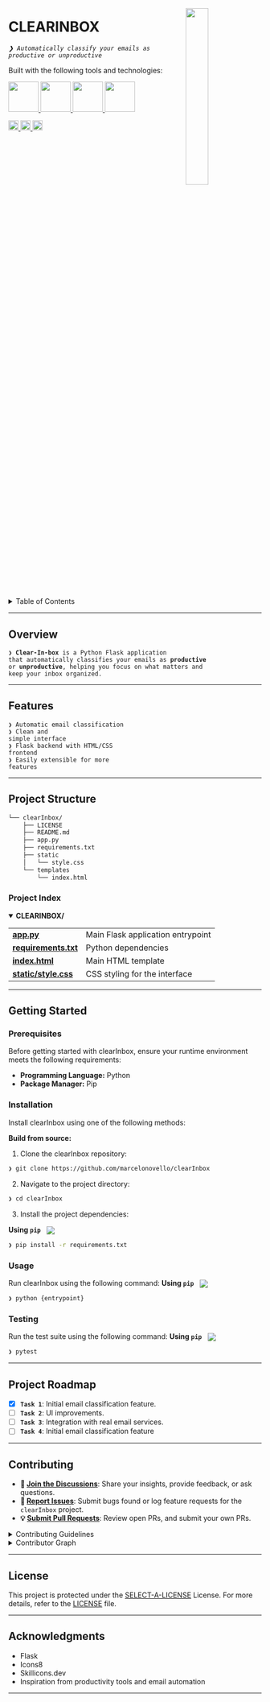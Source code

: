 <div align="left" style="position: relative;">
  <img src="https://img.icons8.com/external-tal-revivo-regular-tal-revivo/96/external-readme-is-a-easy-to-build-a-developer-hub-that-adapts-to-the-user-logo-regular-tal-revivo.png" 
       align="right" width="30%" style="margin: -20px 0 0 20px;">
  <h1>CLEARINBOX</h1>
  <p align="left">
    <em><code>❯ Automatically classify your emails as productive or unproductive</code></em>
  </p>

  <p align="left">Built with the following tools and technologies:</p>
  <p align="left">
    <a href="https://www.python.org/">
      <img src="https://skillicons.dev/icons?i=python&theme=light" width="60"/>
    </a>
    <a href="https://flask.palletsprojects.com/">
      <img src="https://skillicons.dev/icons?i=flask&theme=light" width="60"/>
    </a>
    <a href="https://www.w3.org/html/">
      <img src="https://skillicons.dev/icons?i=html&theme=light" width="60"/>
    </a>
    <a href="https://www.markdownguide.org/">
      <img src="https://skillicons.dev/icons?i=md&theme=light" width="60"/>
    </a>
  </p>

  <p align="left">
    <a href="https://github.com/marcelonovello/clearInbox/network/members">
      <img src="https://img.shields.io/github/forks/marcelonovello/clearInbox?style=flat-square&label=forks&color=555555" height="20"/>
    </a>
    <a href="https://github.com/marcelonovello/clearInbox/issues">
      <img src="https://img.shields.io/github/issues/marcelonovello/clearInbox?style=flat-square&label=issues&color=4caf50" height="20"/>
    </a>
    <a href="https://github.com/marcelonovello/clearInbox/blob/main/LICENSE">
      <img src="https://img.shields.io/github/license/marcelonovello/clearInbox?style=flat-square&label=license&color=4caf50" height="20"/>
    </a>
  </p>
</div>

<br clear="right">
<details><summary>Table of Contents</summary>

- [ Overview](#-overview)
- [ Features](#-features)
- [ Project Structure](#-project-structure)
  - [ Project Index](#-project-index)
- [ Getting Started](#-getting-started)
  - [ Prerequisites](#-prerequisites)
  - [ Installation](#-installation)
  - [ Usage](#-usage)
  - [ Testing](#-testing)
- [ Project Roadmap](#-project-roadmap)
- [ Contributing](#-contributing)
- [ License](#-license)
- [ Acknowledgments](#-acknowledgments)

</details>
<hr>

##  Overview

<code>❯ **Clear-In-box** is a Python Flask application that automatically classifies your emails as **productive** or **unproductive**, helping you focus on what matters and keep your inbox organized.</code>

---

##  Features

<code>❯ Automatic email classification</code><br>
<code>❯ Clean and simple interface</code><br>
<code>❯ Flask backend with HTML/CSS frontend</code><br>
<code>❯ Easily extensible for more features</code><br>

---

##  Project Structure

```sh
└── clearInbox/
    ├── LICENSE
    ├── README.md
    ├── app.py
    ├── requirements.txt
    ├── static
    │   └── style.css
    └── templates
        └── index.html
```


###  Project Index
<details open> <summary><b>CLEARINBOX/</b></summary> <table> <tr> <td><b>
<a href='https://github.com/marcelonovello/clearInbox/blob/master/app.py'>app.py</a></b></td> <td>Main Flask application entrypoint</td> </tr> <tr> <td><b>
  <a href='https://github.com/marcelonovello/clearInbox/blob/master/requirements.txt'>requirements.txt</a></b></td> <td>Python dependencies</td> </tr> <tr> <td><b>
    <a href='https://github.com/marcelonovello/clearInbox/blob/master/templates/index.html'>index.html</a></b></td> <td>Main HTML template</td> </tr> <tr> <td><b>
      <a href='https://github.com/marcelonovello/clearInbox/blob/master/static/style.css'>static/style.css</b></td> <td>CSS styling for the interface</td> </tr> </table> </details>

---
##  Getting Started

###  Prerequisites

Before getting started with clearInbox, ensure your runtime environment meets the following requirements:

- **Programming Language:** Python
- **Package Manager:** Pip

###  Installation

Install clearInbox using one of the following methods:

**Build from source:**

1. Clone the clearInbox repository:
```sh
❯ git clone https://github.com/marcelonovello/clearInbox
```

2. Navigate to the project directory:
```sh
❯ cd clearInbox
```

3. Install the project dependencies:


**Using `pip`** &nbsp; [<img align="center" src="https://img.shields.io/badge/Pip-3776AB.svg?style={badge_style}&logo=pypi&logoColor=white" />](https://pypi.org/project/pip/)

```sh
❯ pip install -r requirements.txt
```




###  Usage
Run clearInbox using the following command:
**Using `pip`** &nbsp; [<img align="center" src="https://img.shields.io/badge/Pip-3776AB.svg?style={badge_style}&logo=pypi&logoColor=white" />](https://pypi.org/project/pip/)

```sh
❯ python {entrypoint}
```


###  Testing
Run the test suite using the following command:
**Using `pip`** &nbsp; [<img align="center" src="https://img.shields.io/badge/Pip-3776AB.svg?style={badge_style}&logo=pypi&logoColor=white" />](https://pypi.org/project/pip/)

```sh
❯ pytest
```


---
##  Project Roadmap

- [X] **`Task 1`**: Initial email classification feature.
- [ ] **`Task 2`**: UI improvements.
- [ ] **`Task 3`**: Integration with real email services.
- [ ] **`Task 4`**: Initial email classification feature

---

##  Contributing

- **💬 [Join the Discussions](https://github.com/marcelonovello/clearInbox/discussions)**: Share your insights, provide feedback, or ask questions.
- **🐛 [Report Issues](https://github.com/marcelonovello/clearInbox/issues)**: Submit bugs found or log feature requests for the `clearInbox` project.
- **💡 [Submit Pull Requests](https://github.com/marcelonovello/clearInbox/blob/main/CONTRIBUTING.md)**: Review open PRs, and submit your own PRs.

<details closed>
<summary>Contributing Guidelines</summary>

1. **Fork the Repository**: Start by forking the project repository to your github account.
2. **Clone Locally**: Clone the forked repository to your local machine using a git client.
   ```sh
   git clone https://github.com/marcelonovello/clearInbox
   ```
3. **Create a New Branch**: Always work on a new branch, giving it a descriptive name.
   ```sh
   git checkout -b new-feature-x
   ```
4. **Make Your Changes**: Develop and test your changes locally.
5. **Commit Your Changes**: Commit with a clear message describing your updates.
   ```sh
   git commit -m 'Implemented new feature x.'
   ```
6. **Push to github**: Push the changes to your forked repository.
   ```sh
   git push origin new-feature-x
   ```
7. **Submit a Pull Request**: Create a PR against the original project repository. Clearly describe the changes and their motivations.
8. **Review**: Once your PR is reviewed and approved, it will be merged into the main branch. Congratulations on your contribution!
</details>

<details closed>
<summary>Contributor Graph</summary>
<br>
<p align="left">
   <a href="https://github.com{/marcelonovello/clearInbox/}graphs/contributors">
      <img src="https://contrib.rocks/image?repo=marcelonovello/clearInbox">
   </a>
</p>
</details>

---

##  License

This project is protected under the [SELECT-A-LICENSE](https://choosealicense.com/licenses) License. For more details, refer to the [LICENSE](https://choosealicense.com/licenses/) file.

---

##  Acknowledgments

- Flask
- Icons8
- Skillicons.dev
- Inspiration from productivity tools and email automation

---
